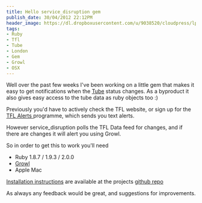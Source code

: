 ```yaml
---
title: Hello service_disruption gem
publish_date: 30/04/2012 22:12PM
header_image: https://dl.dropboxusercontent.com/u/9038520/cloudpress/lpvTvPm.jpg
tags:
- Ruby
- Tfl
- Tube
- London
- Gem
- Growl
- OSX
---
```

Well over the past few weeks I've been working on a little gem that makes it
easy to get notifications when the [Tube](http://tfl.gov.uk) status changes.
As a byproduct it also gives easy access to the tube data as ruby objects too
:)

Previously you'd have to actively check the TFL website, or sign up for the
[TFL Alerts ](http://alerts.tfl.gov.uk)programme, which sends you text alerts.

However service_disruption polls the TFL Data feed for changes, and if there
are changes it will alert you using Growl.

So in order to get this to work you'll need

  * Ruby 1.8.7 / 1.9.3 / 2.0.0
  * [Growl](http://growl.info/downloads)
  * Apple Mac

[Installation instructions](https://github.com/Frozenproduce/service_disruption) are
available at the projects [github repo](https://github.com/Frozenproduce/service_disruption)

As always any feedback would be great, and suggestions for improvements.
